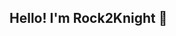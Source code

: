 ## Hello! I'm Rock2Knight 👋

<!--
**Rock2Knight/Rock2Knight** is a ✨ _special_ ✨ repository because its `README.md` (this file) appears on your GitHub profile.

Here are some ideas to get you started:

- 🔭 I’m currently working on InvestBot
- 🌱 I’m currently learning Django, Golang, HTML, CSS, JS
- 👯 I’m looking to collaborate on honest and purposeful people
- 💬 Ask me about C++, Python, Matplotlib, Pandas
- 📫 How to reach me: f.merten@mail.ru Telegram: @SnowyFenix Discord: ilshat6438
- ⚡ Fun fact: I like to play on guitar

<h3 align="left">Main stack:</h3>
<p align="left">
<a href="https://www.python.org" target="_blank" rel="noreferrer"> <img src="https://raw.githubusercontent.com/devicons/devicon/master/icons/python/python-original.svg" alt="python" width="40" height="40"/> </a>
<a href="https://go.dev/" target="_blank" rel="noreferrer"><img class="js-headerLogo Header-logo" src="/images/go-logo-white.svg" alt="Go" width="40" height="40"></a>
<a href="https://git-scm.com/" target="_blank" rel="noreferrer"> <img src="https://www.vectorlogo.zone/logos/git-scm/git-scm-icon.svg" alt="git" width="40" height="40"/>
 <target="_blank" rel="noreferrer"> <img src="https://raw.githubusercontent.com/devicons/devicon/master/icons/csharp/csharp-original.svg" alt="csharp" width="40" height="40"/> </a>
</p>

<h3 align="left">Languages and Tools:</h3>
<p align="left">
<a href="https://www.cprogramming.com/" target="_blank" rel="noreferrer"> <img src="https://raw.githubusercontent.com/devicons/devicon/master/icons/c/c-original.svg" alt="c" width="40" height="40"/>
</a> <a href="https://www.w3schools.com/cpp/" target="_blank" rel="noreferrer"> <img src="https://raw.githubusercontent.com/devicons/devicon/master/icons/cplusplus/cplusplus-original.svg" alt="cplusplus" width="40" height="40"/> </a>
<a href="https://go.dev/" target="_blank" rel="noreferrer"><img class="js-headerLogo Header-logo" src="/images/go-logo-white.svg" alt="Go" width="40" height="40"></a>
<a href="https://www.djangoproject.com/" target="_blank" rel="noreferrer"> <img src="https://cdn.worldvectorlogo.com/logos/django.svg" alt="django" width="40" height="40"/> </a>
<a href="https://www.w3schools.com/css/" target="_blank" rel="noreferrer"> <img src="https://raw.githubusercontent.com/devicons/devicon/master/icons/css3/css3-original-wordmark.svg" alt="css3" width="40" height="40"/> </a>
<a href="https://git-scm.com/" target="_blank" rel="noreferrer"> <img src="https://www.vectorlogo.zone/logos/git-scm/git-scm-icon.svg" alt="git" width="40" height="40"/> </a>
<a href="https://www.w3.org/html/" target="_blank" rel="noreferrer"> <img src="https://raw.githubusercontent.com/devicons/devicon/master/icons/html5/html5-original-wordmark.svg" alt="html5" width="40" height="40"/> </a>
<a href="https://developer.mozilla.org/en-US/docs/Web/JavaScript" target="_blank" rel="noreferrer"> <img src="https://raw.githubusercontent.com/devicons/devicon/master/icons/javascript/javascript-original.svg" alt="javascript" width="40" height="40"/> </a>
<a href="https://www.postgresql.org" target="_blank" rel="noreferrer"> <img src="https://raw.githubusercontent.com/devicons/devicon/master/icons/postgresql/postgresql-original-wordmark.svg" alt="postgresql" width="40" height="40"/> </a>
<a href="https://www.python.org" target="_blank" rel="noreferrer"> <img src="https://raw.githubusercontent.com/devicons/devicon/master/icons/python/python-original.svg" alt="python" width="40" height="40"/> </a>
<a href="https://commons.wikimedia.org/wiki/File:Adobe_Photoshop_CC_icon.svg?uselang=ru" class="mw-file-description"><img alt="Логотип программы Adobe Photoshop" src="//upload.wikimedia.org/wikipedia/commons/thumb/a/af/Adobe_Photoshop_CC_icon.svg/82px-Adobe_Photoshop_CC_icon.svg.png" decoding="async" width="82" height="80" class="mw-file-element" srcset="//upload.wikimedia.org/wikipedia/commons/thumb/a/af/Adobe_Photoshop_CC_icon.svg/123px-Adobe_Photoshop_CC_icon.svg.png 1.5x, //upload.wikimedia.org/wikipedia/commons/thumb/a/af/Adobe_Photoshop_CC_icon.svg/164px-Adobe_Photoshop_CC_icon.svg.png 2x" data-file-width="512" data-file-height="499" width="40" height="40"></a>
</p>
